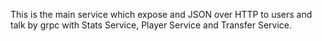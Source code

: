 This is the main service which expose and JSON over HTTP to users and talk by grpc with Stats Service, Player Service and Transfer Service.